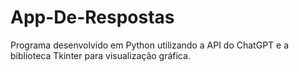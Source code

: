 # App-De-Respostas
Programa desenvolvido em Python utilizando a API do ChatGPT e a biblioteca Tkinter para visualização gráfica.
